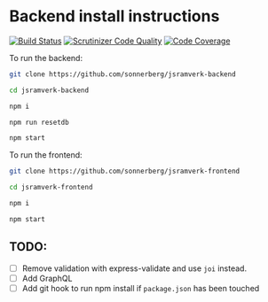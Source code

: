 # Backend install instructions

[![Build Status](https://travis-ci.com/sonnerberg/jsramverk-backend.svg?branch=master)](https://travis-ci.com/sonnerberg/jsramverk-backend) [![Scrutinizer Code Quality](https://scrutinizer-ci.com/g/sonnerberg/jsramverk-backend/badges/quality-score.png?b=master)](https://scrutinizer-ci.com/g/sonnerberg/jsramverk-backend/?branch=master) [![Code Coverage](https://scrutinizer-ci.com/g/sonnerberg/jsramverk-backend/badges/coverage.png?b=master)](https://scrutinizer-ci.com/g/sonnerberg/jsramverk-backend/?branch=master)

To run the backend:
```bash
git clone https://github.com/sonnerberg/jsramverk-backend 
```
```bash
cd jsramverk-backend 
```
```bash
npm i 
```
```bash
npm run resetdb
```
```bash
npm start
```

To run the frontend:
```bash
git clone https://github.com/sonnerberg/jsramverk-frontend 
```
```bash
cd jsramverk-frontend 
```
```bash
npm i
```
```bash
npm start
```

## TODO:
- [ ] Remove validation with express-validate and use `joi` instead.
- [ ] Add GraphQL
- [ ] Add git hook to run npm install if `package.json` has been touched